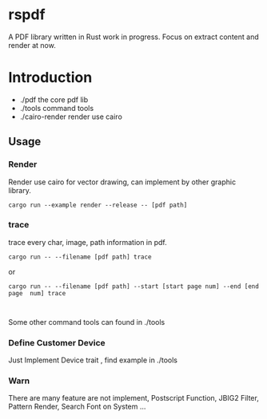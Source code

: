 # rspdf


A PDF library written in Rust work in progress. Focus on extract content and render at now.

# Introduction
- ./pdf the core pdf lib
- ./tools command tools
- ./cairo-render render use cairo

## Usage



### Render 
  Render use cairo for vector drawing, can implement by other graphic library.

```shell
cargo run --example render --release -- [pdf path]
```

### trace
trace every char, image, path information in pdf.
```shell
cargo run -- --filename [pdf path] trace

```
or 
```shell
cargo run -- --filename [pdf path] --start [start page num] --end [end page  num] trace



```
Some other command tools can found in ./tools


### Define Customer Device

Just Implement Device trait , find example in ./tools

### Warn

There are many feature are not implement, Postscript Function, JBIG2 Filter,  Pattern Render, Search Font on System ...






